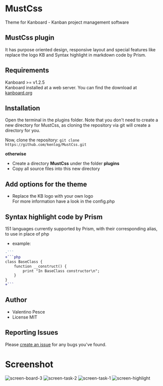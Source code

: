 # MustCss
Theme for Kanboard - Kanban project management software

MustCss plugin
------------
It has purpose oriented design, responsive layout and special features like replace the logo KB and Syntax highlight in markdown code by Prism.

Requirements
------------
Kanboard >= v1.2.5  
Kanboard installed at a web server.
You can find the download at [kanboard.org](https://kanboard.org/)

Installation
------------
Open the terminal in the plugins folder. Note that you don't need to create a new directory for MustCss, as cloning the repository via git will create a directory for you. 

Now, clone the repository: ```git clone https://github.com/kenlog/MustCss.git```

**otherwise**
- Create a directory **MustCss** under the folder **plugins**
- Copy all source files into this new directory

Add options for the theme
------------
- Replace the KB logo with your own logo  
For more information have a look in the config.php

Syntax highlight code by Prism
------------
151 languages currently supported by Prism, with their corresponding alias, to use in place of php
- example:  
```diff
-```
+```php
class BaseClass {
    function __construct() {
        print "In BaseClass constructor\n";
    }
}
+```
```

Author
------------
- Valentino Pesce
- License MIT

Reporting Issues
------------
Please [create an issue](https://github.com/kenlog/MustCss/issues) for any bugs you've found.

# Screenshot
![screen-board-3](https://user-images.githubusercontent.com/11728231/42727267-b8754144-87a3-11e8-8c3d-6151fa92b76d.jpg)
![screen-task-2](https://user-images.githubusercontent.com/11728231/42726115-91f9972c-878f-11e8-83b6-ef533f34327e.jpg)
![screen-task-1](https://user-images.githubusercontent.com/11728231/42726116-922fd0bc-878f-11e8-99da-76aecf8fd97d.jpg)
![screen-highlight](https://user-images.githubusercontent.com/11728231/42735774-4bcaa50e-885a-11e8-8018-0649620ce795.jpg)
